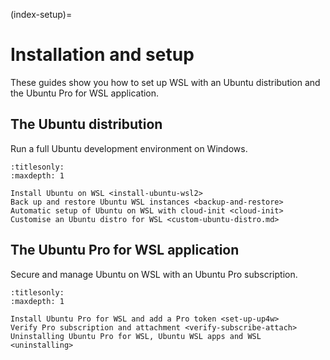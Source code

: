 (index-setup)=

# Installation and setup

These guides show you how to set up WSL with an Ubuntu distribution and the
Ubuntu Pro for WSL application.

## The Ubuntu distribution

Run a full Ubuntu development environment on Windows.

```{toctree}
:titlesonly:
:maxdepth: 1

Install Ubuntu on WSL <install-ubuntu-wsl2>
Back up and restore Ubuntu WSL instances <backup-and-restore>
Automatic setup of Ubuntu on WSL with cloud-init <cloud-init>
Customise an Ubuntu distro for WSL <custom-ubuntu-distro.md>
```

## The Ubuntu Pro for WSL application

Secure and manage Ubuntu on WSL with an Ubuntu Pro subscription.

```{toctree}
:titlesonly:
:maxdepth: 1

Install Ubuntu Pro for WSL and add a Pro token <set-up-up4w>
Verify Pro subscription and attachment <verify-subscribe-attach>
Uninstalling Ubuntu Pro for WSL, Ubuntu WSL apps and WSL <uninstalling>
```

